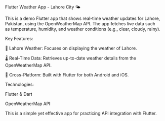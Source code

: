 Flutter Weather App - Lahore City 🌤️

This is a demo Flutter app that shows real-time weather updates for Lahore, Pakistan, using the OpenWeatherMap API. The app fetches live data such as temperature, humidity, and weather conditions (e.g., clear, cloudy, rainy).


Key Features:

📍 Lahore Weather: Focuses on displaying the weather of Lahore.

🌡️ Real-Time Data: Retrieves up-to-date weather details from the OpenWeatherMap API.

📱 Cross-Platform: Built with Flutter for both Android and iOS.

Technologies:

Flutter & Dart

OpenWeatherMap API

This is a simple yet effective app for practicing API integration with Flutter.
